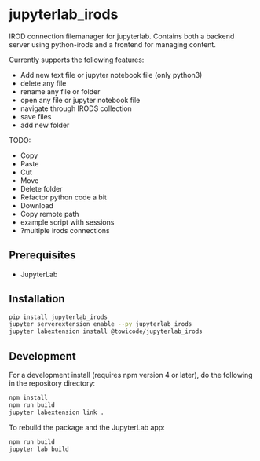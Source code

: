 # jupyterlab_irods

IROD connection filemanager for jupyterlab. Contains both a backend server using python-irods and a frontend for managing content.

Currently supports the following features:

* Add new text file or jupyter notebook file (only python3)
* delete any file
* rename any file or folder
* open any file or jupyter notebook file
* navigate through IRODS collection
* save files
* add new folder

TODO:

* Copy
* Paste
* Cut
* Move
* Delete folder
* Refactor python code a bit
* Download
* Copy remote path
* example script with sessions
* ?multiple irods connections


## Prerequisites

* JupyterLab

## Installation

```bash
pip install jupyterlab_irods
jupyter serverextension enable --py jupyterlab_irods
jupyter labextension install @towicode/jupyterlab_irods
```

## Development

For a development install (requires npm version 4 or later), do the following in the repository directory:

```bash
npm install
npm run build
jupyter labextension link .
```

To rebuild the package and the JupyterLab app:

```bash
npm run build
jupyter lab build
```

